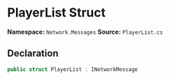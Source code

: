 # PlayerList Struct

**Namespace:** `Network.Messages`
**Source:** `PlayerList.cs`

## Declaration

```csharp
public struct PlayerList : INetworkMessage
```

